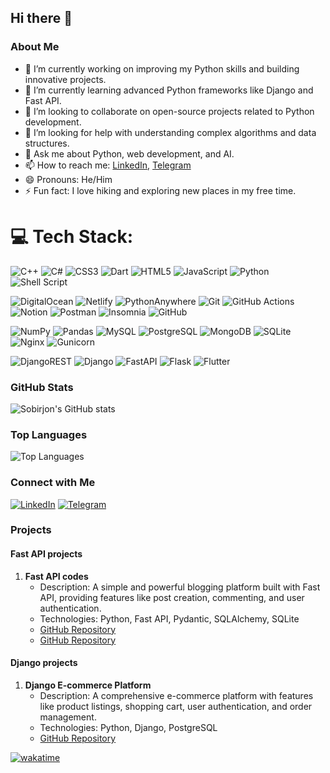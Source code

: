 ## Hi there 👋

### About Me

- 🔭 I’m currently working on improving my Python skills and building innovative projects.
- 🌱 I’m currently learning advanced Python frameworks like Django and Fast API.
- 👯 I’m looking to collaborate on open-source projects related to Python development.
- 🤔 I’m looking for help with understanding complex algorithms and data structures.
- 💬 Ask me about Python, web development, and AI.
- 📫 How to reach me: [LinkedIn](https://www.linkedin.com/in/sobirjon-abdumajidov-632659270/), [Telegram](https://t.me/fikrboy)
- 😄 Pronouns: He/Him
- ⚡ Fun fact: I love hiking and exploring new places in my free time.

# 💻 Tech Stack:
![C++](https://img.shields.io/badge/c++-%2300599C.svg?style=for-the-badge&logo=c%2B%2B&logoColor=white) 
![C#](https://img.shields.io/badge/C%23-%23239120.svg?style=for-the-badge&logo=c-sharp&logoColor=white) 
![CSS3](https://img.shields.io/badge/css3-%231572B6.svg?style=for-the-badge&logo=css3&logoColor=white) 
![Dart](https://img.shields.io/badge/dart-%230175C2.svg?style=for-the-badge&logo=dart&logoColor=white) 
![HTML5](https://img.shields.io/badge/html5-%23E34F26.svg?style=for-the-badge&logo=html5&logoColor=white) 
![JavaScript](https://img.shields.io/badge/javascript-%23323330.svg?style=for-the-badge&logo=javascript&logoColor=%23F7DF1E) 
![Python](https://img.shields.io/badge/python-3670A0?style=for-the-badge&logo=python&logoColor=ffdd54) 
![Shell Script](https://img.shields.io/badge/shell_script-%23121011.svg?style=for-the-badge&logo=gnu-bash&logoColor=white) 

![DigitalOcean](https://img.shields.io/badge/DigitalOcean-%230167ff.svg?style=for-the-badge&logo=digitalOcean&logoColor=white) 
![Netlify](https://img.shields.io/badge/netlify-%23000000.svg?style=for-the-badge&logo=netlify&logoColor=#00C7B7) 
![PythonAnywhere](https://img.shields.io/badge/pythonanywhere-%232F9FD7.svg?style=for-the-badge&logo=pythonanywhere&logoColor=151515) 
![Git](https://img.shields.io/badge/git-%23F05033.svg?style=for-the-badge&logo=git&logoColor=white) 
![GitHub Actions](https://img.shields.io/badge/github%20actions-%232671E5.svg?style=for-the-badge&logo=githubactions&logoColor=white) 
![Notion](https://img.shields.io/badge/Notion-%23000000.svg?style=for-the-badge&logo=notion&logoColor=white) 
![Postman](https://img.shields.io/badge/Postman-FF6C37?style=for-the-badge&logo=postman&logoColor=white) 
![Insomnia](https://img.shields.io/badge/Insomnia-black?style=for-the-badge&logo=insomnia&logoColor=5849BE)
![GitHub](https://img.shields.io/badge/github-%23121011.svg?style=for-the-badge&logo=github&logoColor=white) 

![NumPy](https://img.shields.io/badge/numpy-%23013243.svg?style=for-the-badge&logo=numpy&logoColor=white) 
![Pandas](https://img.shields.io/badge/pandas-%23150458.svg?style=for-the-badge&logo=pandas&logoColor=white) 
![MySQL](https://img.shields.io/badge/mysql-4479A1.svg?style=for-the-badge&logo=mysql&logoColor=white) 
![PostgreSQL](https://img.shields.io/badge/postgres-%23316192.svg?style=for-the-badge&logo=postgresql&logoColor=white) 
![MongoDB](https://img.shields.io/badge/MongoDB-%234ea94b.svg?style=for-the-badge&logo=mongodb&logoColor=white) 
![SQLite](https://img.shields.io/badge/sqlite-%2307405e.svg?style=for-the-badge&logo=sqlite&logoColor=white) 
![Nginx](https://img.shields.io/badge/nginx-%23009639.svg?style=for-the-badge&logo=nginx&logoColor=white) 
![Gunicorn](https://img.shields.io/badge/gunicorn-%298729.svg?style=for-the-badge&logo=gunicorn&logoColor=white) 

![DjangoREST](https://img.shields.io/badge/DJANGO-REST-ff1709?style=for-the-badge&logo=django&logoColor=white&color=ff1709&labelColor=gray) 
![Django](https://img.shields.io/badge/django-%23092E20.svg?style=for-the-badge&logo=django&logoColor=white) 
![FastAPI](https://img.shields.io/badge/FastAPI-005571?style=for-the-badge&logo=fastapi) 
![Flask](https://img.shields.io/badge/flask-%23000.svg?style=for-the-badge&logo=flask&logoColor=white) 
![Flutter](https://img.shields.io/badge/Flutter-%2302569B.svg?style=for-the-badge&logo=Flutter&logoColor=white) 


### GitHub Stats

![Sobirjon's GitHub stats](https://github-readme-stats.vercel.app/api?username=SobirjonAbdumajid&show_icons=true&theme=radical)

### Top Languages

![Top Languages](https://github-readme-stats.vercel.app/api/top-langs/?username=SobirjonAbdumajid&layout=compact&theme=radical)

### Connect with Me

[![LinkedIn](https://img.shields.io/badge/LinkedIn-blue?style=flat&logo=linkedin&labelColor=blue)](https://www.linkedin.com/in/sobirjon-abdumajidov-632659270/)
[![Telegram](https://img.shields.io/badge/Telegram-blue?style=flat&logo=telegram&labelColor=blue)](https://t.me/fikrboy)

### Projects

#### Fast API projects
1. **Fast API codes**
   - Description: A simple and powerful blogging platform built with Fast API, providing features like post creation, commenting, and user authentication.
   - Technologies: Python, Fast API, Pydantic, SQLAlchemy, SQLite
   - [GitHub Repository](https://github.com/SobirjonAbdumajid/fast-api-blog)
   - [GitHub Repository](https://github.com/SobirjonAbdumajid/udemy-courses)


#### Django projects
1. **Django E-commerce Platform**
   - Description: A comprehensive e-commerce platform with features like product listings, shopping cart, user authentication, and order management.
   - Technologies: Python, Django, PostgreSQL
   - [GitHub Repository](https://github.com/SobirjonAbdumajid/Django-Projects)

[![wakatime](https://wakatime.com/badge/user/71d06c7a-c205-4f0e-b36f-9cfe73017d97.svg)](https://wakatime.com/@71d06c7a-c205-4f0e-b36f-9cfe73017d97)

